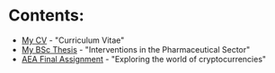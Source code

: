 # Contents:

- [My CV](https://joostbouten.github.io/curriculum-vitae.pdf) - "Curriculum Vitae"										 
- [My BSc Thesis](https://joostbouten.github.io/thesis-joost-bouten-final.pdf) - "Interventions in the Pharmaceutical Sector"
- [AEA Final Assignment](https://joostbouten.github.io/AEA_Joost_Twan.html) - "Exploring the world of cryptocurrencies" 








